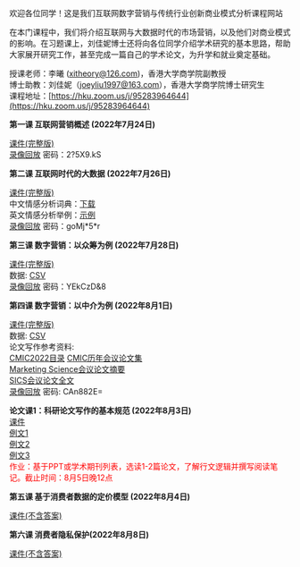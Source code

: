 欢迎各位同学！这是我们互联网数字营销与传统行业创新商业模式分析课程网站    

在本门课程中，我们将介绍互联网与大数据时代的市场营销，以及他们对商业模式的影响。在习题课上，刘佳妮博士还将向各位同学介绍学术研究的基本思路，帮助大家展开研究工作，甚至完成一篇自己的学术论文，为升学和就业奠定基础。    

授课老师：李曦 (xitheory@126.com)，香港大学商学院副教授       
博士助教：刘佳妮（joeyliu1997@163.com），香港大学商学院博士研究生      
课程地址：[https://hku.zoom.us/j/95283964644](https://hku.zoom.us/j/95283964644)    


**第一课 互联网营销概述 (2022年7月24日)**      

[课件(完整版)](https://ximarketing.github.io/class/InternetMarketing/1post.pdf)    
[录像回放](https://hku.zoom.us/rec/share/sZZyBa3qrhY0FM6ZEkF_aMAgDPkWWe-Yr6t11AG-HxrlhDub2q_IUdbc_9sLkxXn.BCv_tnEAQDQRt9VF?startTime=1658662107000) 密码：2?5X9.kS    

**第二课 互联网时代的大数据 (2022年7月26日)**

[课件(完整版)](https://ximarketing.github.io/class/InternetMarketing/2post.pdf)     
中文情感分析词典：[下载](https://ximarketing.github.io/class/ABOM/chinese.xlsx)    
英文情感分析举例：[示例](https://aidemos.microsoft.com/text-analytics)     
[录像回放](https://hku.zoom.us/rec/share/mH1e_R-B4-ypIp6gX6USVw74iTjIL4ZM8227KXHYDXYhL7E-Wjck41N0y0HyOLuy.4Cwqz07nYpyXuSXi) 密码：goMj\*5\*r              

**第三课 数字营销：以众筹为例 (2022年7月28日)**

[课件(完整版)](https://ximarketing.github.io/class/InternetMarketing/3post.pdf)     
数据: [CSV](https://ximarketing.github.io/class/Kickstarter-Project.csv)    
[录像回放](https://hku.zoom.us/rec/share/3oHQtNH3wBUmvumwAQdlZzn1gHFNGjH9nMELkYikcos6kMOjGNwIDEZGimCd6RzN.tBu2bYXLtcGxU9in) 密码：YEkCzD&8    

**第四课 数字营销：以中介为例 (2022年8月1日)**

[课件(完整版)](https://ximarketing.github.io/class/InternetMarketing/4post.pdf)  
数据: [CSV](https://ximarketing.github.io/class/InternetMarketing/Shenzhen.csv)    
论文写作参考资料:     
[CMIC2022目录](https://ximarketing.github.io/class/InternetMarketing/CMIC2022.pdf) [CMIC历年会议论文集](http://www.cnmkt.org/paper/proceedings.html)    
[Marketing Science会议论文摘要](https://www.chicagobooth.edu/-/media/research/kilts/ms-conference/2022_informs_marketing_science_program.pdf)    
[SICS会议论文全文](https://sics.haas.berkeley.edu/)     
[录像回放](https://hku.zoom.us/rec/share/F1K6shOZCXInmwoErac1_kwGhJ1NHhFXlPxJ3HbCVgEkC9O8kVf2IMquORHW5jsK.u0xGNW1WXapFlW3d) 密码: CAn882E=    

**论文课1：科研论文写作的基本规范 (2022年8月3日)**     
[课件](https://ximarketing.github.io/class/InternetMarketing/L1.pdf)   
[例文1](https://ximarketing.github.io/class/InternetMarketing/ex1.pdf)     
[例文2](https://ximarketing.github.io/class/InternetMarketing/ex2.pdf)     
[例文3](https://ximarketing.github.io/class/InternetMarketing/ex3.pdf)     
<span style="color:red">作业：基于PPT或学术期刊列表，选读1-2篇论文，了解行文逻辑并撰写阅读笔记。截止时间：8月5日晚12点 </span>    

**第五课 基于消费者数据的定价模型 (2022年8月4日)**

[课件(不含答案)](https://ximarketing.github.io/class/InternetMarketing/5upload.pdf)   

**第六课 消费者隐私保护(2022年8月8日)**    

[课件(不含答案)](https://ximarketing.github.io/class/InternetMarketing/6upload.pdf)   
